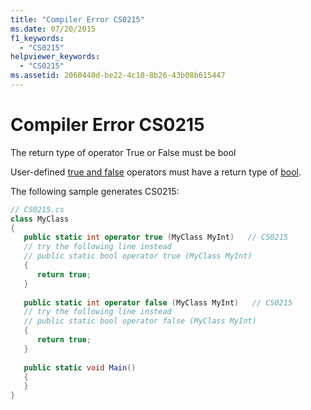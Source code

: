 ```yaml
---
title: "Compiler Error CS0215"
ms.date: 07/20/2015
f1_keywords: 
  - "CS0215"
helpviewer_keywords: 
  - "CS0215"
ms.assetid: 2060440d-be22-4c10-8b26-43b08b615447
---
```

# Compiler Error CS0215
The return type of operator True or False must be bool  
  
User-defined [true and false](../language-reference/operators/true-false-operators.md) operators must have a return type of [bool](../language-reference/keywords/bool.md).
  
The following sample generates CS0215:  
  
```csharp  
// CS0215.cs  
class MyClass  
{  
   public static int operator true (MyClass MyInt)   // CS0215  
   // try the following line instead  
   // public static bool operator true (MyClass MyInt)  
   {  
      return true;  
   }  
  
   public static int operator false (MyClass MyInt)   // CS0215  
   // try the following line instead  
   // public static bool operator false (MyClass MyInt)  
   {  
      return true;  
   }  
  
   public static void Main()  
   {  
   }  
}  
```
